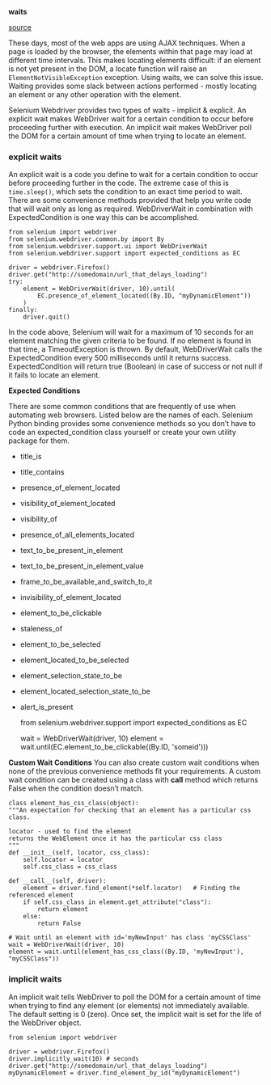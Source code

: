 **waits**

[source](https://selenium-python.readthedocs.io/waits.html)

These days, most of the web apps are using AJAX techniques. When a page is loaded by the browser, the elements within that page may load at different time intervals. This makes locating elements difficult: if an element is not yet present in the DOM, a locate function will raise an `ElementNotVisibleException` exception. Using waits, we can solve this issue. Waiting provides some slack between actions performed - mostly locating an element or any other operation with the element.

Selenium Webdriver provides two types of waits - implicit & explicit. An explicit wait makes WebDriver wait for a certain condition to occur before proceeding further with execution. An implicit wait makes WebDriver poll the DOM for a certain amount of time when trying to locate an element.

### explicit waits

An explicit wait is a code you define to wait for a certain condition to occur before proceeding further in the code. The extreme case of this is `time.sleep()`, which sets the condition to an exact time period to wait. There are some convenience methods provided that help you write code that will wait only as long as required. WebDriverWait in combination with ExpectedCondition is one way this can be accomplished.

    from selenium import webdriver
    from selenium.webdriver.common.by import By
    from selenium.webdriver.support.ui import WebDriverWait
    from selenium.webdriver.support import expected_conditions as EC

    driver = webdriver.Firefox()
    driver.get("http://somedomain/url_that_delays_loading")
    try:
        element = WebDriverWait(driver, 10).until(
            EC.presence_of_element_located((By.ID, "myDynamicElement"))
        )
    finally:
        driver.quit()

In the code above, Selenium will wait for a maximum of 10 seconds for an element matching the given criteria to be found. If no element is found in that time, a TimeoutException is thrown. By default, WebDriverWait calls the ExpectedCondition every 500 milliseconds until it returns success. ExpectedCondition will return true (Boolean) in case of success or not null if it fails to locate an element.

**Expected Conditions**

There are some common conditions that are frequently of use when automating web browsers. Listed below are the names of each. Selenium Python binding provides some convenience methods so you don’t have to code an expected_condition class yourself or create your own utility package for them.

- title_is
- title_contains
- presence_of_element_located
- visibility_of_element_located
- visibility_of
- presence_of_all_elements_located
- text_to_be_present_in_element
- text_to_be_present_in_element_value
- frame_to_be_available_and_switch_to_it
- invisibility_of_element_located
- element_to_be_clickable
- staleness_of
- element_to_be_selected
- element_located_to_be_selected
- element_selection_state_to_be
- element_located_selection_state_to_be
- alert_is_present

    from selenium.webdriver.support import expected_conditions as EC

    wait = WebDriverWait(driver, 10)
    element = wait.until(EC.element_to_be_clickable((By.ID, 'someid')))

**Custom Wait Conditions**
You can also create custom wait conditions when none of the previous convenience methods fit your requirements. A custom wait condition can be created using a class with __call__ method which returns False when the condition doesn’t match.

    class element_has_css_class(object):
    """An expectation for checking that an element has a particular css class.

    locator - used to find the element
    returns the WebElement once it has the particular css class
    """
    def __init__(self, locator, css_class):
        self.locator = locator
        self.css_class = css_class

    def __call__(self, driver):
        element = driver.find_element(*self.locator)   # Finding the referenced element
        if self.css_class in element.get_attribute("class"):
            return element
        else:
            return False

    # Wait until an element with id='myNewInput' has class 'myCSSClass'
    wait = WebDriverWait(driver, 10)
    element = wait.until(element_has_css_class((By.ID, 'myNewInput'), "myCSSClass"))

### implicit waits

An implicit wait tells WebDriver to poll the DOM for a certain amount of time when trying to find any element (or elements) not immediately available. The default setting is 0 (zero). Once set, the implicit wait is set for the life of the WebDriver object.

    from selenium import webdriver

    driver = webdriver.Firefox()
    driver.implicitly_wait(10) # seconds
    driver.get("http://somedomain/url_that_delays_loading")
    myDynamicElement = driver.find_element_by_id("myDynamicElement")